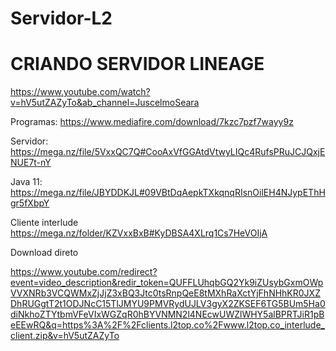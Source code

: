 # Servidor-L2
# CRIANDO SERVIDOR LINEAGE 

https://www.youtube.com/watch?v=hV5utZAZyTo&ab_channel=JuscelmoSeara



Programas: https://www.mediafire.com/download/7kzc7pzf7wayy9z

Servidor: https://mega.nz/file/5VxxQC7Q#CooAxVfGGAtdVtwyLIQc4RufsPRuJCJQxjENUE7t-nY

Java 11: https://mega.nz/file/JBYDDKJL#09VBtDqAepkTXkqnqRIsnOilEH4NJypEThHgr5fXbpY

Cliente interlude
https://mega.nz/folder/KZVxxBxB#KyDBSA4XLrq1Cs7HeVOIjA

Download direto

https://www.youtube.com/redirect?event=video_description&redir_token=QUFFLUhqbGQ2Yk9iZUsybGxmOWpVVXNRb3VCQWMxZjJjZ3xBQ3Jtc0tsRnpQeE8tMXhRaXctYjFhNHhKR0JXZDhRUGgtT2t1ODJNcC15TlJMYU9PMVRydUJLV3gyX2ZKSEF6TG5BUm5Ha0diNkhoZTYtbmVFeVIxWGZqR0hBYVNMN2l4NEcwUWZlWHY5alBPRTJiR1pBeEEwRQ&q=https%3A%2F%2Fclients.l2top.co%2Fwww.l2top.co_interlude_client.zip&v=hV5utZAZyTo
